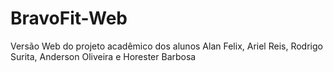 # BravoFit-Web
Versão Web do projeto acadêmico dos alunos Alan Felix, Ariel Reis, Rodrigo Surita, Anderson Oliveira e Horester Barbosa
